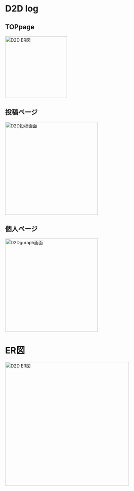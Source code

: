 # D2D log 

## TOPpage
<img width="200" alt="D2D ER図" src="https://user-images.githubusercontent.com/58362112/74590943-aee6eb00-5056-11ea-9830-d7408bea24a6.jpg">

## 投稿ページ
<img width="300" alt="D2D投稿画面" src="https://user-images.githubusercontent.com/58362112/74590970-eeadd280-5056-11ea-85af-d5e220c3aa74.png">

## 個人ページ
<img width="300" alt="D2Dguraph画面" src="https://user-images.githubusercontent.com/58362112/74590982-1866f980-5057-11ea-81d1-5bd9e02fc700.png">




# ER図
<img width="400" alt="D2D ER図" src="https://user-images.githubusercontent.com/58362112/74590897-3718c080-5056-11ea-96a0-29f28c557066.png">
